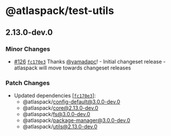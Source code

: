 # @atlaspack/test-utils

## 2.13.0-dev.0

### Minor Changes

- [#126](https://github.com/atlassian-labs/atlaspack/pull/126) [`fc170e3`](https://github.com/atlassian-labs/atlaspack/commit/fc170e325357a052844e077bb069bb9b949bd905) Thanks [@yamadapc](https://github.com/yamadapc)! - Initial changeset release - atlaspack will move towards changeset releases

### Patch Changes

- Updated dependencies [[`fc170e3`](https://github.com/atlassian-labs/atlaspack/commit/fc170e325357a052844e077bb069bb9b949bd905)]:
  - @atlaspack/config-default@3.0.0-dev.0
  - @atlaspack/core@2.13.0-dev.0
  - @atlaspack/fs@3.0.0-dev.0
  - @atlaspack/package-manager@3.0.0-dev.0
  - @atlaspack/utils@2.13.0-dev.0
